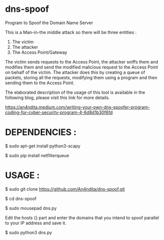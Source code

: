 # dns-spoof
Program to Spoof the Domain Name Server

This is a Man-in-the middle attack so there will be three entities :

   1.  The victim
   2.  The attacker
   3.  The Access Point/Gateway

The victim sends requests to the Access Point, the attacker sniffs them and modifies them and send the modified malicious request to the Access Point on behalf of the victim. The attacker does this by creating a queue of packets, storing all the requests, modifying them using a program and then sending them to the Access Point.

The elaborated description of the usage of this tool is available in the following blog, please visit this link for more details.

https://an4ndita.medium.com/writing-your-own-dns-spoofer-program-coding-for-cyber-security-program-4-6d8d1b30f6fd


# DEPENDENCIES :

$ sudo apt-get install python3-scapy

$ sudo pip install netfilterqueue


# USAGE :

$ sudo git clone https://github.com/An4ndita/dns-spoof.git

$ cd dns-spoof

$ sudo mousepad dns.py

Edit the hosts {} part and enter the domains that you intend to spoof parallel to your IP address and save it.

$ sudo python3 dns.py
